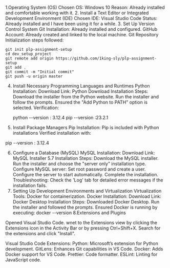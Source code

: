 1.Operating System (OS)
Chosen OS: Windows 10
Reason: Already installed and comfortable working with it.
2. Install a Text Editor or Integrated Development Environment (IDE)
Chosen IDE: Visual Studio Code
Status: Already installed and I have been using it for a while.
3. Set Up Version Control System
Git Installation: Already installed and configured.
GitHub Account: Already created and linked to the local machine.
Git Repository Initialization steps followed:

    git init plp-assignment-setup
    cd dev_setup_project
    git remote add origin https://github.com/1king-sly/plp-assignment-setup
    git add .
    git commit -m "Initial commit"
    git push -u origin master
4. Install Necessary Programming Languages and Runtimes
Python Installation:
Download Link: Python Download
Installation Steps:
Download the installer from the Python website.
Run the installer and follow the prompts.
Ensured the "Add Python to PATH" option is selected.
Verification:

    python --version : 3.12.4
    pip --version :23.2.1
5. Install Package Managers
Pip Installation:
Pip is included with Python installations 
Verified installation with:

pip --version : 3.12.4

6. Configure a Database (MySQL)
MySQL Installation:
Download Link: MySQL Installer 5.7
Installation Steps:
    Download the MySQL installer.
    Run the installer and choose the "server only" installation type.
    Configure MySQL server:
    Set root password and create a user.
    Configure the server to start automatically.
    Complete the installation.
    Troubleshooting: Check the 'Log' tab for detailed error messages if the installation fails.
7. Setting Up Development Environments and Virtualization 
Virtualization Tools: Docker  for containerization.
Docker Installation:
Download Link: Docker Desktop
Installation Steps:
Downloaded Docker Desktop.
Run the installer and followed the prompts.
Ensured  Docker is running by executing:
    docker --version
8.Extensions and Plugins

Opened Visual Studio Code.
wnet to the Extensions view by clicking the Extensions icon in the Activity Bar or by pressing Ctrl+Shift+X.
Search for the extensions and click "Install".

Visual Studio Code Extensions:
Python: Microsoft’s extension for Python development.
GitLens: Enhances Git capabilities in VS Code.
Docker: Adds Docker support for VS Code.
Prettier: Code formatter.
ESLint: Linting for JavaScript code.

